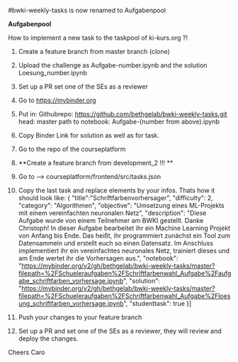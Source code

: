 #bwki-weekly-tasks is now renamed to Aufgabenpool

**Aufgabenpool** 

How to implement a new task to the taskpool of ki-kurs.org ?!
1. Create a feature branch from master branch (clone)
2. Upload the challenge as Aufgabe-number.ipynb and the solution Loesung_number.ipynb
3. Set up a PR set one of the SEs as a reviewer
4. Go to https://mybinder.org
5. Put in: Githubrepo: https://github.com/bethgelab/bwki-weekly-tasks.git head: master path to notebook: Aufgabe-(number from above).ipynb
6. Copy Binder Link for solution as well as for task.
7. Go to the repo of the courseplatform
8. **Create a feature branch from development_2 !!! **
9. Go to --> courseplatform/frontend/src/tasks.json
10. Copy the last task and replace elements by your infos. Thats how it should look like: 
  {
    "title":"Schriftfarbenvorhersager",
    "difficulty": 2,
    "category": "Algorithmen",
    "objective": "Umsetzung eines ML-Projekts mit einem vereinfachten neuronalen Netz",
    "description": "Diese Aufgabe wurde von einem Teilnehmer am BWKI gestellt. Danke Christoph! In dieser Aufgabe bearbeitet ihr ein Machine Learning Projekt von Anfang bis Ende. Das heißt, ihr programmiert zunächst ein Tool zum Datensammeln und erstellt euch so einen Datensatz. Im Anschluss implementiert ihr ein vereinfachtes neuronales Netz, trainiert dieses und am Ende wertet ihr die Vorhersagen aus.",
    "notebook": "https://mybinder.org/v2/gh/bethgelab/bwki-weekly-tasks/master?filepath=%2FSchueleraufgaben%2FSchriftfarbenwahl_Aufgabe%2Faufgabe_schriftfarben_vorhersage.ipynb",
    "solution": "https://mybinder.org/v2/gh/bethgelab/bwki-weekly-tasks/master?filepath=%2FSchueleraufgaben%2FSchriftfarbenwahl_Aufgabe%2Floesung_schriftfarben_vorhersage.ipynb",
    "studenttask": true
  }]

11. Push your changes to your feature branch

12. Set up a PR and set one of the SEs as a reviewer, they will review and deploy the changes.

Cheers 
Caro
